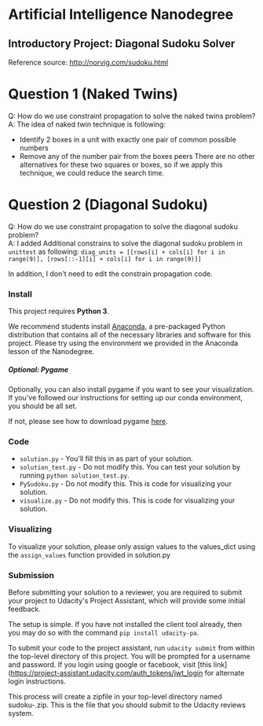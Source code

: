 # Artificial Intelligence Nanodegree
## Introductory Project: Diagonal Sudoku Solver

Reference source: <http://norvig.com/sudoku.html>

# Question 1 (Naked Twins)
Q: How do we use constraint propagation to solve the naked twins problem?  
A: The idea of naked twin technique is following:  
- Identify 2 boxes in a unit with exactly one pair of common possible numbers
- Remove any of the number pair from the boxes peers
There are no other alternatives for these two squares or boxes, so if we apply this technique, we could reduce the search time.

# Question 2 (Diagonal Sudoku)
Q: How do we use constraint propagation to solve the diagonal sudoku problem?  
A: I added Additional constrains to solve the diagonal sudoku problem in `unittest` as following:
`diag_units = [[rows[i] + cols[i] for i in range(9)], [rows[::-1][i] + cols[i] for i in range(9)]]`

In addition, I don't need to edit the constrain propagation code.

### Install

This project requires **Python 3**.

We recommend students install [Anaconda](https://www.continuum.io/downloads), a pre-packaged Python distribution that contains all of the necessary libraries and software for this project.
Please try using the environment we provided in the Anaconda lesson of the Nanodegree.

##### Optional: Pygame

Optionally, you can also install pygame if you want to see your visualization. If you've followed our instructions for setting up our conda environment, you should be all set.

If not, please see how to download pygame [here](http://www.pygame.org/download.shtml).

### Code

* `solution.py` - You'll fill this in as part of your solution.
* `solution_test.py` - Do not modify this. You can test your solution by running `python solution_test.py`.
* `PySudoku.py` - Do not modify this. This is code for visualizing your solution.
* `visualize.py` - Do not modify this. This is code for visualizing your solution.

### Visualizing

To visualize your solution, please only assign values to the values_dict using the ```assign_values``` function provided in solution.py

### Submission
Before submitting your solution to a reviewer, you are required to submit your project to Udacity's Project Assistant, which will provide some initial feedback.  

The setup is simple.  If you have not installed the client tool already, then you may do so with the command `pip install udacity-pa`.  

To submit your code to the project assistant, run `udacity submit` from within the top-level directory of this project.  You will be prompted for a username and password.  If you login using google or facebook, visit [this link](https://project-assistant.udacity.com/auth_tokens/jwt_login for alternate login instructions.

This process will create a zipfile in your top-level directory named sudoku-<id>.zip.  This is the file that you should submit to the Udacity reviews system.
